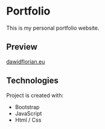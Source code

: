 # Portfolio
This is my personal portfolio website.

## Preview
[dawidflorian.eu](https://dawidflorian.eu/)
## Technologies
Project is created with:
* Bootstrap
* JavaScript
* Html / Css